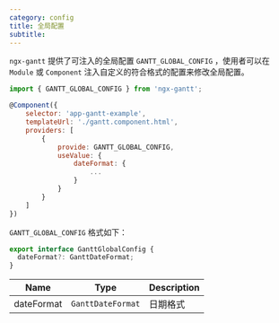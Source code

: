 ```yaml
---
category: config
title: 全局配置
subtitle:
---
```


`ngx-gantt` 提供了可注入的全局配置 `GANTT_GLOBAL_CONFIG` ，使用者可以在 `Module` 或 `Component` 注入自定义的符合格式的配置来修改全局配置。

```javascript
import { GANTT_GLOBAL_CONFIG } from 'ngx-gantt';

@Component({
    selector: 'app-gantt-example',
    templateUrl: './gantt.component.html',
    providers: [
        {
            provide: GANTT_GLOBAL_CONFIG,
            useValue: {
                dateFormat: {
                    ...
                }
            }
        }
    ]
})

```

`GANTT_GLOBAL_CONFIG` 格式如下：

```javascript
export interface GanttGlobalConfig {
  dateFormat?: GanttDateFormat;
}
```

| Name       | Type              | Description |
| ---------- | ----------------- | ----------- |
| dateFormat | `GanttDateFormat` | 日期格式    |
